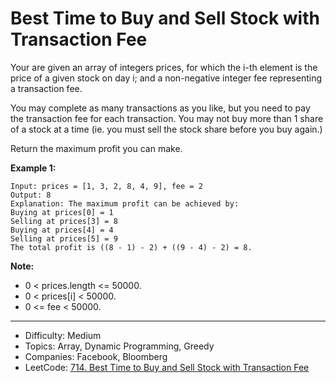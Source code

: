 # Best Time to Buy and Sell Stock with Transaction Fee

Your are given an array of integers prices, for which the i-th element is the price of a given stock on day i; and a non-negative integer fee representing a transaction fee.

You may complete as many transactions as you like, but you need to pay the transaction fee for each transaction. You may not buy more than 1 share of a stock at a time (ie. you must sell the stock share before you buy again.)

Return the maximum profit you can make.

**Example 1:**
```
Input: prices = [1, 3, 2, 8, 4, 9], fee = 2
Output: 8
Explanation: The maximum profit can be achieved by:
Buying at prices[0] = 1
Selling at prices[3] = 8
Buying at prices[4] = 4
Selling at prices[5] = 9
The total profit is ((8 - 1) - 2) + ((9 - 4) - 2) = 8.
```
**Note:**

* 0 < prices.length <= 50000.
* 0 < prices[i] < 50000.
* 0 <= fee < 50000.

---

* Difficulty: Medium
* Topics: Array, Dynamic Programming, Greedy
* Companies: Facebook, Bloomberg
* LeetCode: [714. Best Time to Buy and Sell Stock with Transaction Fee](https://leetcode.com/problems/best-time-to-buy-and-sell-stock-with-transaction-fee/description/)
